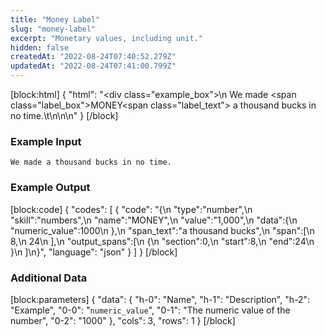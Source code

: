 ```yaml
---
title: "Money Label"
slug: "money-label"
excerpt: "Monetary values, including unit."
hidden: false
createdAt: "2022-08-24T07:40:52.279Z"
updatedAt: "2022-08-24T07:41:00.799Z"
---
```

[block:html]
{
  "html": "<div class=\"example_box\">\n  We made <span class=\"label_box\">MONEY</span><span class=\"label_text\"> a thousand bucks</span> in no time.\t\n</div>\n\n<style>\n  .label_box { \n    box-sizing: border-box;\n    border-width: 0px;\n    border-style: solid;\n    border-bottom-left-radius: 0.25rem;\n    border-top-left-radius: 0.25rem;\n    border-top-right-radius: 0.25rem;\n    background-color: rgb(241, 59, 233);\n    color: white;\n    padding: 2px;\n    position: relative;\n    outline-style: none;\">\n  }\n  .label_text {\n    box-sizing: border-box;\n    border-width: 0px 0px 2px;\n    border-style: solid;\n    border-color: rgb(241, 59, 233);\n\t}\n  .example_box {\n    max-width: 40rem;\n    margin: 0 auto;\n    background-color: rgb(243, 245, 249);\n    padding: 18px;\n    line-height: 28px;\n  }\n  .tooltip {\n    color:white;\n    background-color: black;\n    width: 235px;\n    position: absolute;\n        top: 26px;\n        left: 15px;\n  }\n</style>"
}
[/block]
### Example Input

```
We made a thousand bucks in no time.
```

### Example Output
[block:code]
{
  "codes": [
    {
      "code": "{\n   \"type\":\"number\",\n   \"skill\":\"numbers\",\n   \"name\":\"MONEY\",\n   \"value\":\"1,000\",\n   \"data\":{\n      \"numeric_value\":1000\n   },\n   \"span_text\":\"a thousand bucks\",\n   \"span\":[\n      8,\n      24\n   ],\n   \"output_spans\":[\n      {\n         \"section\":0,\n         \"start\":8,\n         \"end\":24\n      }\n   ]\n}",
      "language": "json"
    }
  ]
}
[/block]
### Additional Data
[block:parameters]
{
  "data": {
    "h-0": "Name",
    "h-1": "Description",
    "h-2": "Example",
    "0-0": "`numeric_value`",
    "0-1": "The numeric value of the number",
    "0-2": "1000"
  },
  "cols": 3,
  "rows": 1
}
[/block]